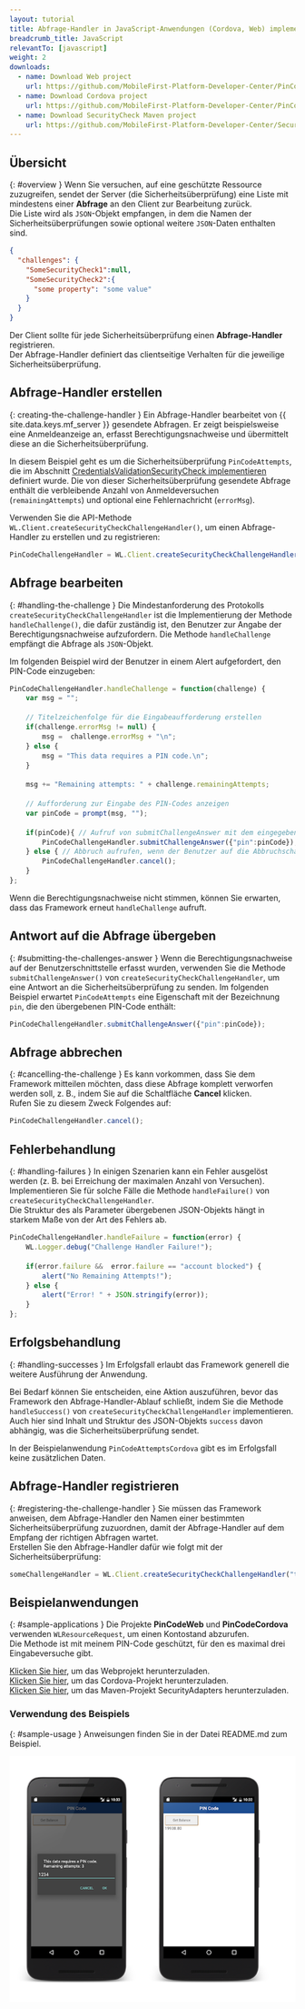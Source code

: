 ```yaml
---
layout: tutorial
title: Abfrage-Handler in JavaScript-Anwendungen (Cordova, Web) implementieren
breadcrumb_title: JavaScript
relevantTo: [javascript]
weight: 2
downloads:
  - name: Download Web project
    url: https://github.com/MobileFirst-Platform-Developer-Center/PinCodeWeb/tree/release80
  - name: Download Cordova project
    url: https://github.com/MobileFirst-Platform-Developer-Center/PinCodeCordova/tree/release80
  - name: Download SecurityCheck Maven project
    url: https://github.com/MobileFirst-Platform-Developer-Center/SecurityCheckAdapters/tree/release80
---
```

<!-- NLS_CHARSET=UTF-8 -->
## Übersicht
{: #overview }
Wenn Sie versuchen, auf eine geschützte Ressource zuzugreifen,
sendet der Server (die Sicherheitsüberprüfung)
eine Liste
mit mindestens einer **Abfrage** an den Client zur Bearbeitung zurück.   
Die Liste wird als `JSON`-Objekt empfangen, in dem die Namen der Sicherheitsüberprüfungen sowie
optional weitere `JSON`-Daten enthalten sind. 

```json
{
  "challenges": {
    "SomeSecurityCheck1":null,
    "SomeSecurityCheck2":{
      "some property": "some value"
    }
  }
}
```

Der Client sollte für jede Sicherheitsüberprüfung einen **Abfrage-Handler** registrieren.   
Der Abfrage-Handler definiert das clientseitige Verhalten für die jeweilige Sicherheitsüberprüfung. 

## Abfrage-Handler erstellen
{: creating-the-challenge-handler }
Ein Abfrage-Handler bearbeitet von {{ site.data.keys.mf_server }} gesendete Abfragen.
Er zeigt beispielsweise eine Anmeldeanzeige an, erfasst Berechtigungsnachweise und übermittelt diese
an die Sicherheitsüberprüfung. 

In diesem Beispiel geht es um die Sicherheitsüberprüfung
`PinCodeAttempts`, die im Abschnitt [CredentialsValidationSecurityCheck implementieren](../security-check) definiert wurde. Die von dieser
Sicherheitsüberprüfung gesendete Abfrage enthält die verbleibende Anzahl von Anmeldeversuchen (`remainingAttempts`) und
optional eine Fehlernachricht (`errorMsg`).


Verwenden Sie die API-Methode `WL.Client.createSecurityCheckChallengeHandler()`, um einen Abfrage-Handler zu erstellen und zu registrieren: 

```javascript
PinCodeChallengeHandler = WL.Client.createSecurityCheckChallengeHandler("PinCodeAttempts");
```

## Abfrage bearbeiten
{: #handling-the-challenge }
Die Mindestanforderung des Protokolls `createSecurityCheckChallengeHandler` ist die Implementierung
der Methode `handleChallenge()`, die dafür zuständig ist, den Benutzer zur Angabe der Berechtigungsnachweise aufzufordern. Die Methode
`handleChallenge` empfängt die Abfrage als `JSON`-Objekt. 

Im folgenden Beispiel wird der Benutzer in einem Alert aufgefordert, den PIN-Code einzugeben: 

```javascript
PinCodeChallengeHandler.handleChallenge = function(challenge) {
    var msg = "";

    // Titelzeichenfolge für die Eingabeaufforderung erstellen
    if(challenge.errorMsg != null) {
        msg =  challenge.errorMsg + "\n";
    } else {
        msg = "This data requires a PIN code.\n";
    }

    msg += "Remaining attempts: " + challenge.remainingAttempts;

    // Aufforderung zur Eingabe des PIN-Codes anzeigen
    var pinCode = prompt(msg, "");

    if(pinCode){ // Aufruf von submitChallengeAnswer mit dem eingegebenen Wert
        PinCodeChallengeHandler.submitChallengeAnswer({"pin":pinCode});
    } else { // Abbruch aufrufen, wenn der Benutzer auf die Abbruchschaltfläche geklickt hat
        PinCodeChallengeHandler.cancel();
    }
};
```

Wenn die Berechtigungsnachweise nicht stimmen, können Sie erwarten, dass das Framework erneut `handleChallenge` aufruft. 

## Antwort auf die Abfrage übergeben
{: #submitting-the-challenges-answer }
Wenn die Berechtigungsnachweise auf der Benutzerschnittstelle erfasst wurden, verwenden Sie die Methode
`submitChallengeAnswer()` von `createSecurityCheckChallengeHandler`,
um eine Antwort an die Sicherheitsüberprüfung zu senden. Im folgenden Beispiel erwartet `PinCodeAttempts`
eine Eigenschaft mit der Bezeichnung `pin`, die den übergebenen PIN-Code enthält: 

```javascript
PinCodeChallengeHandler.submitChallengeAnswer({"pin":pinCode});
```

## Abfrage abbrechen
{: #cancelling-the-challenge }
Es kann vorkommen, dass Sie dem Framework mitteilen möchten, dass diese Abfrage komplett verworfen werden soll, z. B., indem Sie auf die Schaltfläche **Cancel** klicken.  
Rufen Sie zu diesem Zweck Folgendes auf: 

```javascript
PinCodeChallengeHandler.cancel();
```

## Fehlerbehandlung
{: #handling-failures }
In einigen Szenarien kann ein Fehler ausgelöst werden (z. B. bei Erreichung der maximalen Anzahl von Versuchen). Implementieren Sie für solche Fälle
die Methode `handleFailure()` von `createSecurityCheckChallengeHandler`.   
Die Struktur des als Parameter übergebenen JSON-Objekts hängt in starkem Maße von der Art des Fehlers ab. 

```javascript
PinCodeChallengeHandler.handleFailure = function(error) {
    WL.Logger.debug("Challenge Handler Failure!");

    if(error.failure &&  error.failure == "account blocked") {
        alert("No Remaining Attempts!");  
    } else {
        alert("Error! " + JSON.stringify(error));
    }
};
```

## Erfolgsbehandlung
{: #handling-successes }
Im Erfolgsfall erlaubt das Framework generell die weitere Ausführung der Anwendung. 

Bei Bedarf können Sie entscheiden, eine Aktion auszuführen, bevor das Framework den Abfrage-Handler-Ablauf schließt,
indem Sie die Methode `handleSuccess()`
von `createSecurityCheckChallengeHandler` implementieren. Auch hier sind Inhalt und
Struktur des JSON-Objekts `success` davon abhängig, was die Sicherheitsüberprüfung sendet. 

In der Beispielanwendung `PinCodeAttemptsCordova` gibt es im Erfolgsfall keine zusätzlichen Daten. 

## Abfrage-Handler registrieren
{: #registering-the-challenge-handler }
Sie müssen das Framework anweisen, dem Abfrage-Handler den Namen einer bestimmten Sicherheitsüberprüfung zuzuordnen, damit der Abfrage-Handler auf dem Empfang der richtigen Abfragen wartet.   
Erstellen Sie den Abfrage-Handler dafür wie folgt mit der Sicherheitsüberprüfung: 

```javascript
someChallengeHandler = WL.Client.createSecurityCheckChallengeHandler("the-securityCheck-name");
```

## Beispielanwendungen
{: #sample-applications }
Die Projekte **PinCodeWeb** und **PinCodeCordova**  verwenden `WLResourceRequest`, um einen Kontostand abzurufen.   
Die Methode ist mit meinem PIN-Code geschützt, für den es maximal drei Eingabeversuche gibt. 

[Klicken Sie hier](https://github.com/MobileFirst-Platform-Developer-Center/PinCodeWeb/tree/release80), um das Webprojekt herunterzuladen.   
[Klicken Sie hier](https://github.com/MobileFirst-Platform-Developer-Center/PinCodeCordova/tree/release80), um das Cordova-Projekt herunterzuladen.   
[Klicken Sie hier](https://github.com/MobileFirst-Platform-Developer-Center/SecurityCheckAdapters/tree/release80), um das Maven-Projekt SecurityAdapters herunterzuladen.   

### Verwendung des Beispiels
{: #sample-usage }
Anweisungen finden Sie in der Datei README.md zum Beispiel. 

![Beispielanwendung](pincode-attempts-cordova.png)

